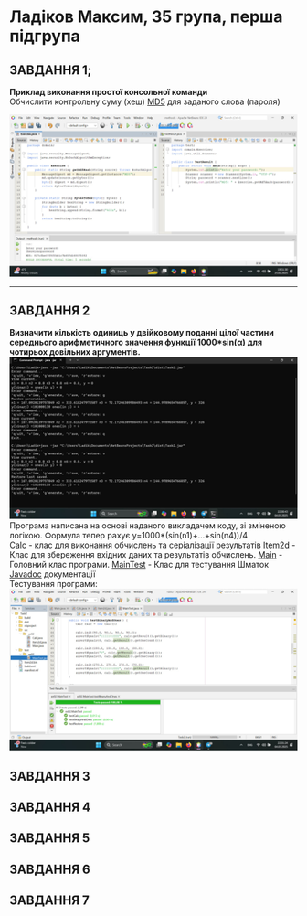 # Ладіков Максим, 35 група, перша підгрупа

## ЗАВДАННЯ 1;
**Приклад виконання простої консольної команди**
<br>
Обчислити контрольну суму (хеш) [MD5](https://uk.wikipedia.org/wiki/MD5) для заданого слова (пароля)

![](https://github.com/Adey4k/Practice_OOP/blob/main/images/task1.jpg "Скріншот результату")

--- 
## ЗАВДАННЯ 2
**Визначити кількість одиниць у двійковому поданні цілої частини середнього арифметичного значення функції 1000*sin(α) для чотирьох довільних аргументів.**
![](https://github.com/Adey4k/Practice_OOP/blob/main/images/task2.1.jpg "Скріншот результату")
Програма написана на основі наданого викладачем коду, зі зміненою логікою. Формула тепер рахує y=1000*(sin(n1)+...+sin(n4))/4 
<br>
[Calc](https://github.com/Adey4k/Practice_OOP/blob/main/src/task2/Calc.java) - клас для виконання обчислень та серіалізації результатів
[Item2d](https://github.com/Adey4k/Practice_OOP/blob/main/src/task2/Item2d.java) - Клас для збереження вхідних даних та результатів обчислень.
[Main](https://github.com/Adey4k/Practice_OOP/blob/main/src/task2/Main.java) - Головний клас програми.
[MainTest](https://github.com/Adey4k/Practice_OOP/blob/main/src/task2/MainTest.java) - Клас для тестування
Шматок [Javadoc](https://github.com/Adey4k/Practice_OOP/blob/main/images/task2.3.png) документації
<br>
Тестування програми:
![](https://github.com/Adey4k/Practice_OOP/blob/main/images/task2.2.jpg "Тестування програми")
## ЗАВДАННЯ 3
## ЗАВДАННЯ 4
## ЗАВДАННЯ 5
## ЗАВДАННЯ 6
## ЗАВДАННЯ 7
